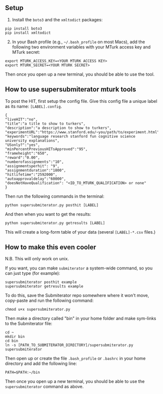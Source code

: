 ## Setup

1. Install the `boto3` and the `xmltodict` packages:

```
pip install boto3
pip install xmltodict
```

2. In your Bash profile (e.g., `~/.bash_profile` on most Macs), add the following two 
environment variables with your MTurk access key and MTurk secret:

```
export MTURK_ACCESS_KEY=<YOUR MTURK ACCESS KEY>
export MTURK_SECRET=<YOUR MTURK SECRET>
```

Then once you open up a new terminal, you should be able to use the tool.


## How to use supersubmiterator mturk tools

To post the HIT, first setup the config file.
Give this config file a unique label as its name: `[LABEL].config`.

    {
    "liveHIT":"no",
    "title":"a title to show to turkers",
    "description":"a description to show to turkers",
    "experimentURL":"https://www.stanford.edu/~you/path/to/experiment.html",
    "keywords":"language research stanford fun cognitive science university explanations",
    "USonly?":"yes",
    "minPercentPreviousHITsApproved":"95",
    "frameheight":"650",
    "reward":"0.00",
    "numberofassignments":"10",
    "assignmentsperhit": "9",
    "assignmentduration":"1800",
    "hitlifetime":"2592000",
    "autoapprovaldelay":"60000",
    "doesNotHaveQualification": "<ID_TO_MTURK_QUALIFICATION> or none"
    }

Then run the following commands in the terminal:

    python supersubmiterator.py posthit [LABEL]

And then when you want to get the results:

    python supersubmiterator.py getresults [LABEL]

This will create a long-form table of your data (several `[LABEL]-*.csv` files.)


##  How to make this even cooler

N.B. This will only work on unix.

If you want, you can make `submiterator` a system-wide command, so you can just type (for example):

	supersubmiterator posthit example
    supersubmiterator getresults example

To do this, save the Submiterator repo somewhere where it won't move, copy-paste and run the following command:

	chmod u+x supersubmiterator.py

Then make a directory called "bin" in your home folder and make sym-links to the Submiterator file:

	cd ~
	mkdir bin
	cd bin
	ln -s [PATH_TO_SUBMITERATOR_DIRECTORY]/supersubmiterator.py supersubmiterator

Then open up or create the file `.bash_profile` or `.bashrc` in your home directory and add the following line:

	PATH=$PATH:~/bin

Then once you open up a new terminal, you should be able to use the `supersubmiterator` command as above.
